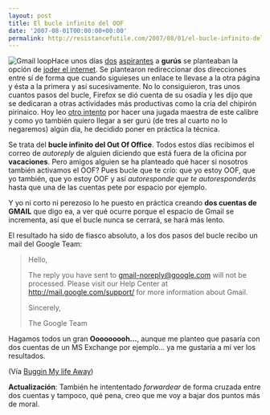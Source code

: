 ```yaml
---
layout: post
title: El bucle infinito del OOF
date: '2007-08-01T00:00:00+00:00'
permalink: http://resistancefutile.com/2007/08/01/el-bucle-infinito-del-oof/
---
```

<img src='http://resistancefutile.com/wp-content/images32443.jpg' alt='Gmail loop' class="derecha" />Hace unos días <a href="http://alexliam.net">dos</a> <a href="http://solo.infames.org">aspirantes</a> a <strong>gurús</strong> se planteaban la opción de <a href="http://solo.infames.org/el-dia-que-quise-romper-internet/">joder el internet</a>. Se plantearon redireccionar dos direcciones entre sí de forma que cuando siguieses un enlace te llevase a la otra página y ésta a la primera y así sucesivamente. No lo consiguieron, tras unos cuantos pasos del bucle, Firefox se dió cuenta de su osadía y les dijo que se dedicaran a otras actividades más productivas como la cría del chipirón pirinaico.
Hoy leo <a href="http://blogs.msdn.com/rick_schaut/archive/2007/07/27/the-oof-infinite-loop.aspx">otro intento</a> por hacer una jugada maestra de este calibre y como yo también quiero llegar a ser gurú (de tres al cuarto no lo negaremos) algún día, he decidido poner en práctica la técnica.

Se trata del <strong>bucle infinito del Out Of Office</strong>. Todos estos días recibimos el correo de <em>autoreply </em>de alguien diciendo que está fuera de la oficina por <strong>vacaciones</strong>. Pero amigos alguien se ha planteado qué hacer si nosotros también activamos el OOF? Pues bucle que te crío: que yo estoy OOF, que yo también, que yo estoy OOF y así <em>autoresponde que te autoresponderás</em> hasta que una de las cuentas pete por espacio por ejemplo.

Y yo ni corto ni perezoso lo he puesto en práctica creando <strong>dos cuentas de GMAIL</strong> que digo ea, a ver qué ocurre porque el espacio de Gmail se incrementa, así que el bucle nunca se cerrará, se hará más lento.

El resultado ha sido de fiasco absoluto, a los dos pasos del bucle recibo un mail del Google Team:
<blockquote>Hello,

The reply you have sent to gmail-noreply@google.com will not be processed.
Please visit our Help Center at http://mail.google.com/support/ for more
information about Gmail.

Sincerely,

The Google Team
</blockquote>

Hagamos todos un gran <strong>Ooooooooh...</strong>, aunque me planteo que pasaría con dos cuentas de un MS Exchange por ejemplo... ya me gustaría a mí ver  los resultados.

(Vía <a href="http://blogs.msdn.com/rick_schaut/archive/2007/07/27/the-oof-infinite-loop.aspx">Buggin My life Away</a>)

<strong>Actualización</strong>: También he intententado <em>forwardear</em> de forma cruzada entre dos cuentas y tampoco, qué pena, creo que me voy a bajar dos puntos más de moral.
